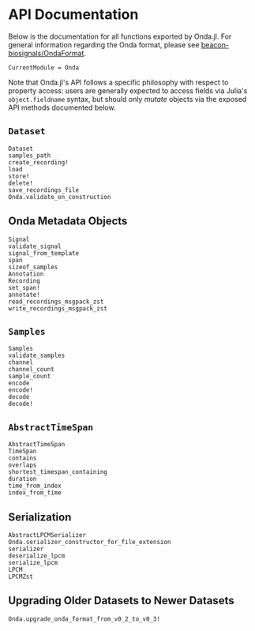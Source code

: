 # API Documentation

Below is the documentation for all functions exported by Onda.jl. For general information regarding the Onda format, please see [beacon-biosignals/OndaFormat](https://github.com/beacon-biosignals/OndaFormat).

```@meta
CurrentModule = Onda
```

Note that Onda.jl's API follows a specific philosophy with respect to property access: users are generally expected to access fields via Julia's `object.fieldname` syntax, but should only *mutate* objects via the exposed API methods documented below.

## `Dataset`

```@docs
Dataset
samples_path
create_recording!
load
store!
delete!
save_recordings_file
Onda.validate_on_construction
```

## Onda Metadata Objects

```@docs
Signal
validate_signal
signal_from_template
span
sizeof_samples
Annotation
Recording
set_span!
annotate!
read_recordings_msgpack_zst
write_recordings_msgpack_zst
```

## `Samples`

```@docs
Samples
validate_samples
channel
channel_count
sample_count
encode
encode!
decode
decode!
```

## `AbstractTimeSpan`

```@docs
AbstractTimeSpan
TimeSpan
contains
overlaps
shortest_timespan_containing
duration
time_from_index
index_from_time
```

## Serialization

```@docs
AbstractLPCMSerializer
Onda.serializer_constructor_for_file_extension
serializer
deserialize_lpcm
serialize_lpcm
LPCM
LPCMZst
```

## Upgrading Older Datasets to Newer Datasets

```@docs
Onda.upgrade_onda_format_from_v0_2_to_v0_3!
```
